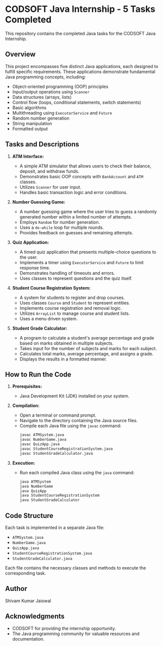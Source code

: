 # CODSOFT Java Internship - 5 Tasks Completed

This repository contains the completed Java tasks for the CODSOFT Java Internship.

## Overview

This project encompasses five distinct Java applications, each designed to fulfill specific requirements. These applications demonstrate fundamental Java programming concepts, including:

* Object-oriented programming (OOP) principles
* Input/output operations using `Scanner`
* Data structures (arrays, lists)
* Control flow (loops, conditional statements, switch statements)
* Basic algorithms
* Multithreading using `ExecutorService` and `Future`
* Random number generation
* String manipulation
* Formatted output

## Tasks and Descriptions

1.  **ATM Interface:**
    * A simple ATM simulator that allows users to check their balance, deposit, and withdraw funds.
    * Demonstrates basic OOP concepts with `BankAccount` and `ATM` classes.
    * Utilizes `Scanner` for user input.
    * Handles basic transaction logic and error conditions.

2.  **Number Guessing Game:**
    * A number guessing game where the user tries to guess a randomly generated number within a limited number of attempts.
    * Employs `Random` for number generation.
    * Uses a `do-while` loop for multiple rounds.
    * Provides feedback on guesses and remaining attempts.

3.  **Quiz Application:**
    * A timed quiz application that presents multiple-choice questions to the user.
    * Implements a timer using `ExecutorService` and `Future` to limit response time.
    * Demonstrates handling of timeouts and errors.
    * Uses classes to represent questions and the quiz itself.

4.  **Student Course Registration System:**
    * A system for students to register and drop courses.
    * Uses classes `Course` and `Student` to represent entities.
    * Implements course registration and removal logic.
    * Utilizes `ArrayList` to manage course and student lists.
    * Uses a menu driven system.

5.  **Student Grade Calculator:**
    * A program to calculate a student's average percentage and grade based on marks obtained in multiple subjects.
    * Takes input for the number of subjects and marks for each subject.
    * Calculates total marks, average percentage, and assigns a grade.
    * Displays the results in a formatted manner.

## How to Run the Code

1.  **Prerequisites:**
    * Java Development Kit (JDK) installed on your system.

2.  **Compilation:**
    * Open a terminal or command prompt.
    * Navigate to the directory containing the Java source files.
    * Compile each Java file using the `javac` command:
        ```bash
        javac ATMSystem.java
        javac NumberGame.java
        javac QuizApp.java
        javac StudentCourseRegistrationSystem.java
        javac StudentGradeCalculator.java
        ```

3.  **Execution:**
    * Run each compiled Java class using the `java` command:
        ```bash
        java ATMSystem
        java NumberGame
        java QuizApp
        java StudentCourseRegistrationSystem
        java StudentGradeCalculator
        ```

## Code Structure

Each task is implemented in a separate Java file:

* `ATMSystem.java`
* `NumberGame.java`
* `QuizApp.java`
* `StudentCourseRegistrationSystem.java`
* `StudentGradeCalculator.java`

Each file contains the necessary classes and methods to execute the corresponding task.

## Author

Shivam Kumar Jaiswal

## Acknowledgments

* CODSOFT for providing the internship opportunity.
* The Java programming community for valuable resources and documentation.